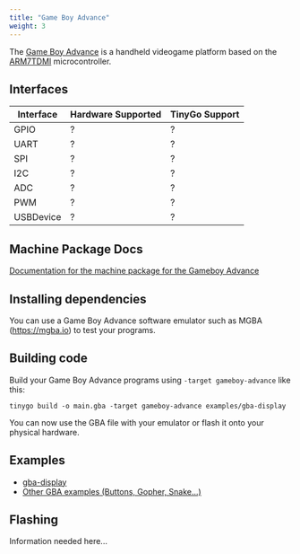 ```yaml
---
title: "Game Boy Advance"
weight: 3
---
```


The [Game Boy Advance](https://en.wikipedia.org/wiki/Game_Boy_Advance) is a handheld videogame platform based on the [ARM7TDMI](http://infocenter.arm.com/help/topic/com.arm.doc.ddi0210c/DDI0210B.pdf) microcontroller.

## Interfaces

| Interface | Hardware Supported | TinyGo Support |
| --------- | ------------- | ----- |
| GPIO      | ?   | ?   |
| UART      | ?   | ?   |
| SPI       | ?   | ?   |
| I2C       | ?   | ?   |
| ADC       | ?   | ?   |
| PWM       | ?   | ?   |
| USBDevice | ?   | ?   |

## Machine Package Docs

[Documentation for the machine package for the Gameboy Advance](../machine/gameboy-advance)

## Installing dependencies

You can use a Game Boy Advance software emulator such as MGBA (https://mgba.io) to test your programs.


## Building code

Build your Game Boy Advance programs using `-target gameboy-advance` like this:

```shell
tinygo build -o main.gba -target gameboy-advance examples/gba-display
```

You can now use the GBA file with your emulator or flash it onto your physical hardware.

## Examples

* [gba-display](https://github.com/tinygo-org/tinygo/blob/release/src/examples/gba-display/gba-display.go)
* [Other GBA examples (Buttons, Gopher, Snake...)](https://github.com/tinygo-org/tinygba/tree/main/examples)

## Flashing

Information needed here...
